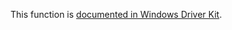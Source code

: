 This function is [documented in Windows Driver Kit](https://learn.microsoft.com/en-us/windows-hardware/drivers/ddi/ntddk/nf-ntddk-rtlrunoncecomplete).
